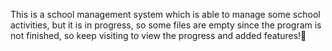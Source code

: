 This is a school management system which is able to manage some school activities, but it is in progress, so some files are empty since the program is not finished, so keep visiting to view the progress and added features!🙏
